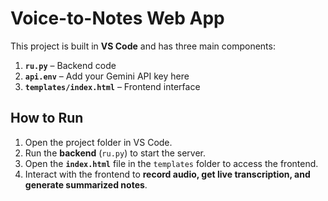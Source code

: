 # Voice-to-Notes Web App

This project is built in **VS Code** and has three main components:  

1. **`ru.py`** – Backend code  
2. **`api.env`** – Add your Gemini API key here  
3. **`templates/index.html`** – Frontend interface  

## How to Run

1. Open the project folder in VS Code.  
2. Run the **backend** (`ru.py`) to start the server.  
3. Open the **`index.html`** file in the `templates` folder to access the frontend.  
4. Interact with the frontend to **record audio, get live transcription, and generate summarized notes**.
